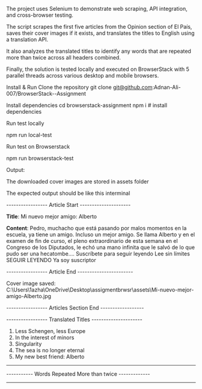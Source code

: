 The project uses Selenium to demonstrate web scraping, API integration, and cross-browser testing. 

The script scrapes the first five articles from the Opinion section of El País, saves their  cover images if it exists, and translates the titles to English using a translation API. 

It also analyzes the translated titles to identify any words that are repeated more than twice across all headers combined. 

Finally, the solution is tested locally and executed on BrowserStack with 5 parallel threads across various desktop and mobile browsers.


Install & Run
Clone the repository git clone git@github.com:Adnan-Ali-007/BrowserStack--Assignment

 Install dependencies
cd browserstack-assignment 
npm i           # install dependencies

Run test locally

npm run local-test

Run test on Browserstack

npm run browserstack-test


Output:

The downloaded cover images are stored in assets folder

The expected output should be like this interminal


----------------- Article Start ---------------------

**Title**: Mi nuevo mejor amigo: Alberto

**Content**: Pedro, muchacho que está pasando por malos momentos en la escuela, 
ya tiene un amigo. Incluso un mejor amigo. 
Se llama Alberto y en el examen de fin de curso, 
el pleno extraordinario de esta semana en el Congreso de los Diputados, 
le echó una mano infinita que le salvó de lo que pudo ser una hecatombe....
Suscríbete para seguir leyendo
Lee sin límites
SEGUIR LEYENDO
Ya soy suscriptor

----------------- Article End -----------------------

Cover image saved: C:\Users\1azha\OneDrive\Desktop\assigmentbrwsr\assets\Mi-nuevo-mejor-amigo-Alberto.jpg

----------------- Articles Section End ------------------


----------------- Translated Titles ---------------------

1. Less Schengen, less Europe
2. In the interest of minors
3. Singularity
4. The sea is no longer eternal
5. My new best friend: Alberto

--------------------------------------------------------
----------- Words Repeated More than twice -------------


---------------------------------------------------------
